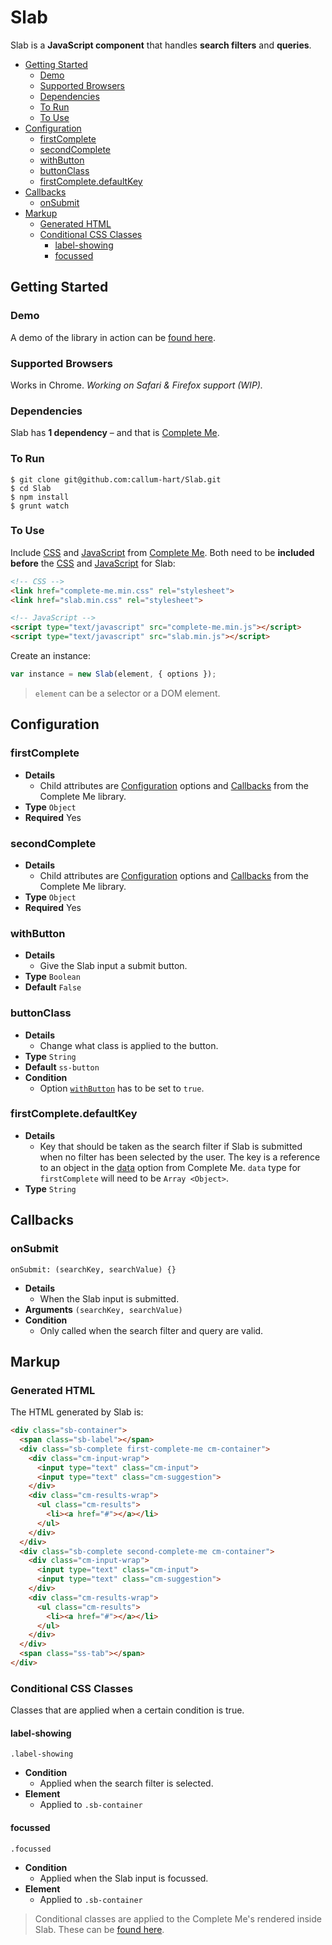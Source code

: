 # Slab

Slab is a **JavaScript component** that handles **search filters** and **queries**.

- [Getting Started](#getting-started)
  - [Demo](#demo)
  - [Supported Browsers](#supported-browsers)
  - [Dependencies](#dependencies)
  - [To Run](#to-run)
  - [To Use](#to-use)
- [Configuration](#configuration)
  - [firstComplete](#firstcomplete)
  - [secondComplete](#secondcomplete)
  - [withButton](#withbutton)
  - [buttonClass](#buttonclass)
  - [firstComplete.defaultKey](#firstcomplete.defaultkey)
- [Callbacks](#callbacks)
  - [onSubmit](#onsubmit)
- [Markup](#markup)
  - [Generated HTML](#generated-html)
  - [Conditional CSS Classes](#conditional-css-classes)
    - [label-showing](#label-showing)
    - [focussed](#focussed)

## Getting Started

### Demo

A demo of the library in action can be [found here](http://www.callumhart.com/open-source/slab).

### Supported Browsers

Works in Chrome. *Working on Safari & Firefox support (WIP).*

### Dependencies

Slab has **1 dependency** – and that is [Complete Me](https://github.com/callum-hart/Complete-Me).

### To Run

```
$ git clone git@github.com:callum-hart/Slab.git
$ cd Slab
$ npm install
$ grunt watch
```

### To Use

Include [CSS](https://github.com/callum-hart/Complete-Me/blob/master/lib/css/complete-me.min.css) and [JavaScript](https://github.com/callum-hart/Complete-Me/blob/master/lib/js/complete-me.min.js) from [Complete Me](https://github.com/callum-hart/Complete-Me). Both need to be **included before** the [CSS](https://github.com/callum-hart/Slab/blob/master/lib/css/slab.min.css) and [JavaScript](https://github.com/callum-hart/Slab/blob/master/lib/js/slab.min.js) for Slab:

```html
<!-- CSS -->
<link href="complete-me.min.css" rel="stylesheet">
<link href="slab.min.css" rel="stylesheet">

<!-- JavaScript -->
<script type="text/javascript" src="complete-me.min.js"></script>
<script type="text/javascript" src="slab.min.js"></script>
```

Create an instance:

```javascript
var instance = new Slab(element, { options });
```

> `element` can be a selector or a DOM element.

## Configuration

### firstComplete

- **Details**
  - Child attributes are [Configuration](https://github.com/callum-hart/Complete-Me#configuration) options and [Callbacks](https://github.com/callum-hart/Complete-Me#callbacks) from the Complete Me library.
- **Type** `Object`
- **Required** Yes

### secondComplete

- **Details**
  - Child attributes are [Configuration](https://github.com/callum-hart/Complete-Me#configuration) options and [Callbacks](https://github.com/callum-hart/Complete-Me#callbacks) from the Complete Me library.
- **Type** `Object`
- **Required** Yes

### withButton

- **Details**
  - Give the Slab input a submit button.
- **Type** `Boolean`
- **Default** `False`

### buttonClass

- **Details**
  - Change what class is applied to the button.
- **Type** `String`
- **Default** `ss-button`
- **Condition**
  - Option [`withButton`](withbutton) has to be set to `true`.

### firstComplete.defaultKey

- **Details**
  - Key that should be taken as the search filter if Slab is submitted when no filter has been selected by the user. The key is a reference to an object in the [data](https://github.com/callum-hart/Complete-Me#data) option from Complete Me. `data` type for `firstComplete` will need to be `Array <Object>`.
- **Type** `String`

## Callbacks

### onSubmit
`onSubmit: (searchKey, searchValue) {}`

- **Details**
  - When the Slab input is submitted.
- **Arguments** `(searchKey, searchValue)`
- **Condition**
  - Only called when the search filter and query are valid.

## Markup

### Generated HTML

The HTML generated by Slab is:

```html
<div class="sb-container">
  <span class="sb-label"></span>
  <div class="sb-complete first-complete-me cm-container">
    <div class="cm-input-wrap">
      <input type="text" class="cm-input">
      <input type="text" class="cm-suggestion">
    </div>
    <div class="cm-results-wrap">
      <ul class="cm-results">
        <li><a href="#"></a></li>
      </ul>
    </div>
  </div>
  <div class="sb-complete second-complete-me cm-container">
    <div class="cm-input-wrap">
      <input type="text" class="cm-input">
      <input type="text" class="cm-suggestion">
    </div>
    <div class="cm-results-wrap">
      <ul class="cm-results">
        <li><a href="#"></a></li>
      </ul>
    </div>
  </div>
  <span class="ss-tab"></span>
</div>
```

### Conditional CSS Classes

Classes that are applied when a certain condition is true.

#### label-showing
`.label-showing`

- **Condition**
  - Applied when the search filter is selected.
- **Element**
  - Applied to `.sb-container`

#### focussed
`.focussed`

- **Condition**
  - Applied when the Slab input is focussed.
- **Element**
  - Applied to `.sb-container`

> Conditional classes are applied to the Complete Me's rendered inside Slab. These can be [found here](https://github.com/callum-hart/Complete-Me#conditional-css-classes).
